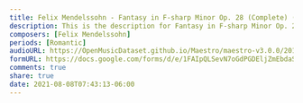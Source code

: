 ```yaml
---
title: Felix Mendelssohn - Fantasy in F-sharp Minor Op. 28 (Complete) (1)
description: This is the description for Fantasy in F-sharp Minor Op. 28 (Complete) by Felix Mendelssohn
composers: [Felix Mendelssohn]
periods: [Romantic]
audioURL: https://OpenMusicDataset.github.io/Maestro/maestro-v3.0.0/2017/MIDI-Unprocessed_059_PIANO059_MID--AUDIO-split_07-07-17_Piano-e_2-03_wav--4.midi
formURL: https://docs.google.com/forms/d/e/1FAIpQLSevN7oGdPGDEljZmEbdaSw7_g19132uC-h8w7nHgTgDdcwXUg/viewform
comments: true
share: true
date: 2021-08-08T07:43:13-06:00
---
```

